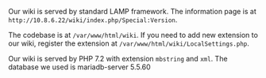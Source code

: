 Our wiki is served by standard LAMP framework. The information page is at `http://10.8.6.22/wiki/index.php/Special:Version`.

The codebase is at `/var/www/html/wiki`. If you need to add new extension to our wiki, register the extension at `/var/www/html/wiki/LocalSettings.php`.

Our wiki is served by PHP 7.2 with extension `mbstring` and `xml`. The database we used is mariadb-server 5.5.60


